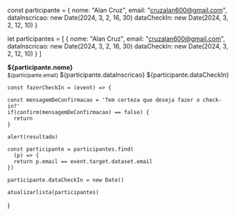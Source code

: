 const participante = {
  nome: "Alan Cruz",
  email: "cruzalan600@gmail.com",
  dataInscricao: new Date(2024, 3, 2, 16, 30)
  dataCheckIn: new Date(2024, 3, 2, 12, 10)
}

let participantes = [
  {
  nome: "Alan Cruz",
  email: "cruzalan600@gmail.com",
  dataInscricao: new Date(2024, 3, 2, 16, 30)
  dataCheckIn: new Date(2024, 3, 2, 12, 10)
}
]





 <tr>
    <td>
      <strong>
        ${participante.nome}
      </strong>
      <br>
      <small>
        ${participante.email}
      </small>
    </td>
    <td>${participante.dataInscricao}</td>
    <td>${participante.dataCheckIn}</td>
    </tr>






    const fazerCheckIn = (event) => {
    
    const mensagemDeConfirmacao = 'Tem certeza que deseja fazer o check-in?'
    if(confirm(mensagemDeConfirmacao) == false) {
      return
    }

    alert(resultado)

    const participante = participantes.find(
      (p) => {
      return p.email == event.target.dataset.email
    })
    
    participante.dataCheckIn = new Date()

    atualizarlista(participantes)
  }


  <svg width="32" height="32" viewBox="0 0 32 32" fill="none" xmlns="http://www.https://www.w3.org/2000/svg">
    <rect width="32" height="32" rx="7."
